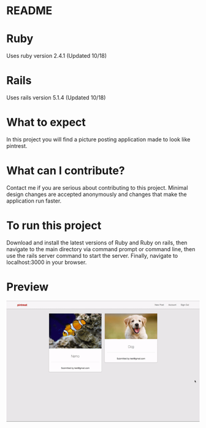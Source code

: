# README

# Ruby
Uses ruby version 2.4.1 (Updated 10/18)

# Rails
Uses rails version 5.1.4 (Updated 10/18)

# What to expect
In this project you will find a picture posting application made to look like pintrest.

# What can I contribute?
Contact me if you are serious about contributing to this project. Minimal design changes are accepted anonymously and changes that make the application run faster.

# To run this project
Download and install the latest versions of Ruby and Ruby on rails, then navigate to the main directory via command prompt or command line, then use the rails server command to start the server. Finally, navigate to localhost:3000 in your browser.

# Preview
![](pintrest-clone-preview.gif)
